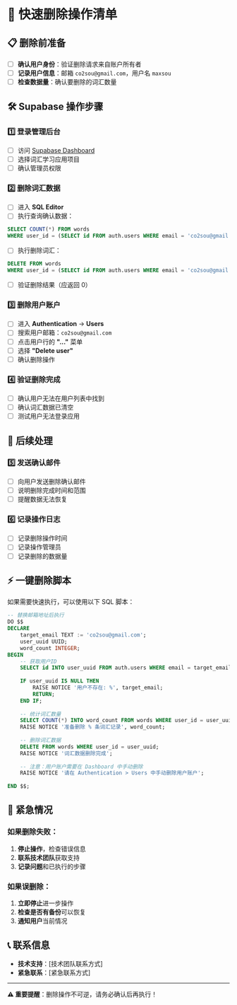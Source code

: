 # 🚀 快速删除操作清单

## 📋 删除前准备

- [ ] **确认用户身份**：验证删除请求来自账户所有者
- [ ] **记录用户信息**：邮箱 `co2sou@gmail.com`，用户名 `maxsou`
- [ ] **检查数据量**：确认要删除的词汇数量

## 🛠️ Supabase 操作步骤

### 1️⃣ 登录管理后台
- [ ] 访问 [Supabase Dashboard](https://app.supabase.com)
- [ ] 选择词汇学习应用项目
- [ ] 确认管理员权限

### 2️⃣ 删除词汇数据
- [ ] 进入 **SQL Editor**
- [ ] 执行查询确认数据：
```sql
SELECT COUNT(*) FROM words 
WHERE user_id = (SELECT id FROM auth.users WHERE email = 'co2sou@gmail.com');
```
- [ ] 执行删除词汇：
```sql
DELETE FROM words 
WHERE user_id = (SELECT id FROM auth.users WHERE email = 'co2sou@gmail.com');
```
- [ ] 验证删除结果（应返回 0）

### 3️⃣ 删除用户账户
- [ ] 进入 **Authentication** → **Users**
- [ ] 搜索用户邮箱：`co2sou@gmail.com`
- [ ] 点击用户行的 **"..."** 菜单
- [ ] 选择 **"Delete user"**
- [ ] 确认删除操作

### 4️⃣ 验证删除完成
- [ ] 确认用户无法在用户列表中找到
- [ ] 确认词汇数据已清空
- [ ] 测试用户无法登录应用

## 📧 后续处理

### 5️⃣ 发送确认邮件
- [ ] 向用户发送删除确认邮件
- [ ] 说明删除完成时间和范围
- [ ] 提醒数据无法恢复

### 6️⃣ 记录操作日志
- [ ] 记录删除操作时间
- [ ] 记录操作管理员
- [ ] 记录删除的数据量

## ⚡ 一键删除脚本

如果需要快速执行，可以使用以下 SQL 脚本：

```sql
-- 替换邮箱地址后执行
DO $$
DECLARE
    target_email TEXT := 'co2sou@gmail.com';
    user_uuid UUID;
    word_count INTEGER;
BEGIN
    -- 获取用户ID
    SELECT id INTO user_uuid FROM auth.users WHERE email = target_email;
    
    IF user_uuid IS NULL THEN
        RAISE NOTICE '用户不存在: %', target_email;
        RETURN;
    END IF;
    
    -- 统计词汇数量
    SELECT COUNT(*) INTO word_count FROM words WHERE user_id = user_uuid;
    RAISE NOTICE '准备删除 % 条词汇记录', word_count;
    
    -- 删除词汇数据
    DELETE FROM words WHERE user_id = user_uuid;
    RAISE NOTICE '词汇数据删除完成';
    
    -- 注意：用户账户需要在 Dashboard 中手动删除
    RAISE NOTICE '请在 Authentication > Users 中手动删除用户账户';
    
END $$;
```

## 🚨 紧急情况

### 如果删除失败：
1. **停止操作**，检查错误信息
2. **联系技术团队**获取支持
3. **记录问题**和已执行的步骤

### 如果误删除：
1. **立即停止**进一步操作
2. **检查是否有备份**可以恢复
3. **通知用户**当前情况

## 📞 联系信息

- **技术支持**：[技术团队联系方式]
- **紧急联系**：[紧急联系方式]

---

**⚠️ 重要提醒**：删除操作不可逆，请务必确认后再执行！
